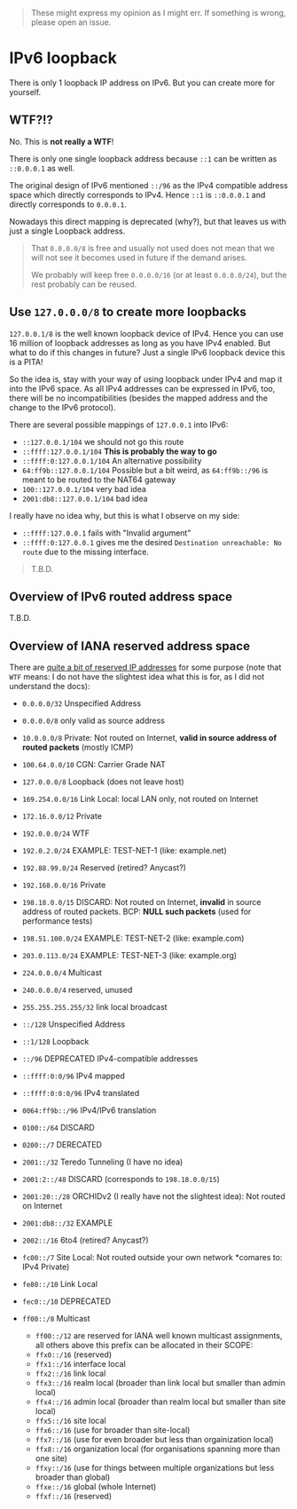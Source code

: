 > These might express my opinion as I might err.  If something is wrong, please open an issue.

# IPv6 loopback

There is only 1 loopback IP address on IPv6.  But you can create more for yourself.

## WTF?!?

No.  This is **not really a WTF**!

There is only one single loopback address because `::1` can be written as `::0.0.0.1` as well.

The original design of IPv6 mentioned `::/96` as the IPv4 compatible address space which directly corresponds to IPv4.
Hence `::1` is `::0.0.0.1` and directly corresponds to `0.0.0.1`.

Nowadays this direct mapping is deprecated (why?), but that leaves us with just a single Loopback address.

> That `0.0.0.0/8` is free and usually not used does not mean that we will not see it becomes used in future if the demand arises.
>
> We probably will keep free `0.0.0.0/16` (or at least `0.0.0.0/24`), but the rest probably can be reused.


## Use `127.0.0.0/8` to create more loopbacks

`127.0.0.1/8` is the well known loopback device of IPv4.  Hence you can use 16 million of loopback addresses as long as you have IPv4 enabled.
But what to do if this changes in future?  Just a single IPv6 loopback device this is a PITA!

So the idea is, stay with your way of using loopback under IPv4 and map it into the IPv6 space.  As all IPv4 addresses can be expressed in IPv6, too,
there will be no incompatibilities (besides the mapped address and the change to the IPv6 protocol).

There are several possible mappings of `127.0.0.1` into IPv6:

- `::127.0.0.1/104` we should not go this route
- `::ffff:127.0.0.1/104` **This is probably the way to go**
- `::ffff:0:127.0.0.1/104` An alternative possibility
- `64:ff9b::127.0.0.1/104` Possible but a bit weird, as `64:ff9b::/96` is meant to be routed to the NAT64 gateway
- `100::127.0.0.1/104` very bad idea
- `2001:db8::127.0.0.1/104` bad idea

I really have no idea why, but this is what I observe on my side:

- `::ffff:127.0.0.1` fails with "Invalid argument"
- `::ffff:0:127.0.0.1` gives me the desired `Destination unreachable: No route` due to the missing interface.

> T.B.D.

## Overview of IPv6 routed address space

T.B.D.

## Overview of IANA reserved address space

There are [quite a bit of reserved IP addresses](https://en.wikipedia.org/wiki/Reserved_IP_addresses) for some purpose (note that `WTF` means:
I do not have the slightest idea what this is for, as I did not understand the docs):

- `0.0.0.0/32` Unspecified Address
- `0.0.0.0/8` only valid as source address
- `10.0.0.0/8` Private: Not routed on Internet, **valid in source address of routed packets** (mostly ICMP)
- `100.64.0.0/10` CGN: Carrier Grade NAT
- `127.0.0.0/8` Loopback (does not leave host)
- `169.254.0.0/16` Link Local: local LAN only, not routed on Internet
- `172.16.0.0/12` Private
- `192.0.0.0/24` WTF
- `192.0.2.0/24` EXAMPLE: TEST-NET-1 (like: example.net)
- `192.88.99.0/24` Reserved (retired?  Anycast?)
- `192.168.0.0/16` Private
- `198.18.0.0/15` DISCARD: Not routed on Internet, **invalid** in source address of routed packets.  BCP: **NULL such packets** (used for performance tests)
- `198.51.100.0/24` EXAMPLE: TEST-NET-2 (like: example.com)
- `203.0.113.0/24` EXAMPLE: TEST-NET-3 (like: example.org)
- `224.0.0.0/4` Multicast
- `240.0.0.0/4` reserved, unused
- `255.255.255.255/32` link local broadcast

- `::/128` Unspecified Address
- `::1/128` Loopback
- `::/96` DEPRECATED IPv4-compatible addresses
- `::ffff:0:0/96` IPv4 mapped
- `::ffff:0:0:0/96` IPv4 translated
- `0064:ff9b::/96` IPv4/IPv6 translation
- `0100::/64` DISCARD
- `0200::/7` DERECATED
- `2001::/32` Teredo Tunneling (I have no idea)
- `2001:2::/48` DISCARD (corresponds to `198.18.0.0/15`)
- `2001:20::/28` ORCHIDv2 (I really have not the slightest idea): Not routed on Internet
- `2001:db8::/32` EXAMPLE
- `2002::/16` 6to4 (retired?  Anycast?)
- `fc00::/7` Site Local: Not routed outside your own network *comares to: IPv4 Private)
- `fe80::/10` Link Local
- `fec0::/10` DEPRECATED
- `ff00::/8` Multicast
  - `ff00::/12` are reserved for IANA well known multicast assignments, all others above this prefix can be allocated in their SCOPE:
  - `ffx0::/16` (reserved)
  - `ffx1::/16` interface local
  - `ffx2::/16` link local
  - `ffx3::/16` realm local (broader than link local but smaller than admin local)
  - `ffx4::/16` admin local (broader than realm local but smaller than site local)
  - `ffx5::/16` site local
  - `ffx6::/16` (use for broader than site-local)
  - `ffx7::/16` (use for even broader but less than orgainization local)
  - `ffx8::/16` organization local (for organisations spanning more than one site)
  - `ffxy::/16` (use for things between multiple organizations but less broader than global) 
  - `ffxe::/16` global (whole Internet)
  - `ffxf::/16` (reserved)
